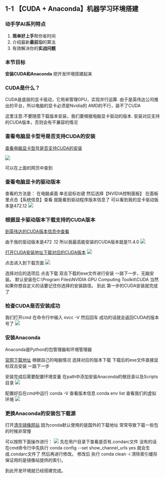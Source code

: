 ## 1-1 【CUDA + Anaconda】机器学习环境搭建

### 动手学AI系列特点

1. **简单好上手**帮你省时间
2. 介绍最新**最前沿**的算法
3. 有效解决你的**实战问题**


### 本节目标

**安装CUDA和Anaconda** 把开发环境搭建起来

### CUDA是什么？

CUDA是底层的显卡驱动，它用来管理GPU，实现并行运算.
由于是英伟达公司推出的平台，所以电脑的显卡必须是Nvidia的
AMD的不行，装不了CUDA

这里注意:不要随意下载版本安装，我们要根据电脑显卡驱动的版本.
安装对应支持的CUDA版本，否则会有不兼容的情况


### 查看电脑显卡型号是否支持CUDA的安装
[查看电脑显卡型号是否支持CUDA的安装](https://developer.nvidia.com/zh-cn/cuda-gpus)

![](../../notebook/1-1/assets/01.png)

可以在上面的网页中查到

### 查看电脑显卡的驱动版本

查看的方法是：
在电脑桌面
单击鼠标右键
然后选择【NVIDIA控制面板】
在面板里点击【系统信息】查看
就能看到驱动程序版本信息了
可以看到我的显卡驱动版本是472.12
![](../../notebook/1-1/assets/02.png)



### 根据显卡驱动版本下载支持的CUDA版本
[到英伟达的CUDA版本信息中查看](https://docs.nvidia.com/cuda/cuda-toolkit-release-notes/index.html)

由于我的驱动版本是472 .12
所以我最高能安装的CUDA版本就是11.4.0
![](../../notebook/1-1/assets/03.png)

[打开CUDA安装地址下载对应的CUDA版本](https://developer.nvidia.com/cuda-toolkit-archive)
![](../../notebook/1-1/assets/04.png)

点击进入到下载页面
![](../../notebook/1-1/assets/05.png)

选择对应的选项后
点击下载
双击下载的exe文件进行安装
一路下一步，无脑安装。
默认安装在C:\Program Files\NVIDIA GPU Computing Toolkit\CUDA
当然如果你想自定义的话要记住你选择的安装路径。
到此
第一步的CUDA安装就完成了



### 检查CUDA是否安装成功

我们打开cmd 
在命令行中输入 nvcc -V
然后回车
成功的话就会返回CUDA的版本号了
![](../../notebook/1-1/assets/06.png)

### 安装Anaconda
Anaconda是Python的包管理器和环境管理器

[官网下载地址](https://www.anaconda.com/products/individual)
根据自己的电脑情况 
选择对应的版本下载
下载后的exe文件直接鼠标双击安装
一路下一步

安装完成后需要配置环境变量
在path中添加安装Anaconda的根目录以及Scripts目录
![](../../notebook/1-1/assets/07.png)

配置好后在cmd中运行
conda -V
查看版本信息
conda  env list
查看我们的虚拟环境
![](../../notebook/1-1/assets/08.png)

### 更换Anaconda的安装包下载源

打开[清华镜像网站](https://mirrors.tuna.tsinghua.edu.cn/help/anaconda/)
因为conda默认使用的是国外的下载地址
常常导致下载一些包的时候非常慢

可以按照下面操作进行：
![](../../notebook/1-1/assets/09.png)
先在用户目录下查看是否有.condarc文件
没有的话
在cmd命令行中先执行
conda config --set show_channel_urls yes
就会生成.condarc文件了
然后再进行修改。
修改后
执行 conda clean -i 
清除索引缓存
保证用的是镜像站提供的索引。

到此开发环境就已经搭建完成。

